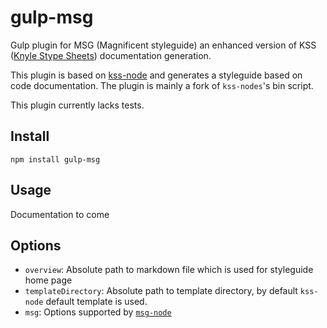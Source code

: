 # gulp-msg

Gulp plugin for MSG (Magnificent styleguide) an enhanced version of KSS ([Knyle Stype Sheets](http://warpspire.com/kss/)) documentation generation.

This plugin is based on [kss-node](https://github.com/hughsk/kss-node) and generates a styleguide based on code documentation. The plugin is mainly a fork of `kss-nodes`'s bin script.

This plugin currently lacks tests.

## Install

```
npm install gulp-msg
```

## Usage

Documentation to come

## Options

* `overview`: Absolute path to markdown file which is used for styleguide home page
* `templateDirectory`: Absolute path to template directory, by default `kss-node` default template is used.
* `msg`: Options supported by [`msg-node`](https://github.com/mpeutz/msg)
